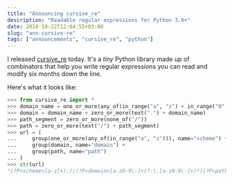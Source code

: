 ```yaml
---
title: "Announcing cursive_re"
description: "Readable regular expressions for Python 3.6+"
date: 2018-10-22T12:04:55+03:00
slug: "ann-cursive-re"
tags: ["announcements", "cursive_re", "python"]
---
```


I released [cursive_re] today.  It's a *tiny* Python library made up
of combinators that help you write regular expressions you can read
and modify six months down the line.

Here's what it looks like:

``` python
>>> from cursive_re import *
>>> domain_name = one_or_more(any_of(in_range("a", "z") + in_range("0", "9") + text("-")))
>>> domain = domain_name + zero_or_more(text(".") + domain_name)
>>> path_segment = zero_or_more(none_of("/"))
>>> path = zero_or_more(text("/") + path_segment)
>>> url = (
...     group(one_or_more(any_of(in_range("a", "z"))), name="scheme") + text("://") +
...     group(domain, name="domain") +
...     group(path, name="path")
... )
>>> str(url)
"(?P<scheme>[a-z]+)://(?P<domain>[a-z0-9\-]+(?:\.[a-z0-9\-]+)*)(?P<path>(?:/[^/]*)*)"
```

[cursive_re]: https://github.com/Bogdanp/cursive_re
